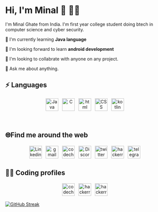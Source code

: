 #  Hi, I'm Minal :wave: 👩‍💻
I'm Minal Ghate from India. I'm first year college student doing btech in computer science and cyber security.

🌱 I'm currently learning **Java language**

📱 I'm looking forward to learn **android development**

👫 I'm looking to collabrate with anyone on any project.

💬 Ask me about anything.


## :zap: Languages
<p align ="center">
  <img src="https://user-images.githubusercontent.com/109549049/189134383-2f09ab10-ccc0-457d-8094-da66c3b2e64c.png" alt="Java" height="40" style="vertical-align:top; margin:4px">
  <img src="https://user-images.githubusercontent.com/109549049/189134351-a082bf45-65ae-4ea7-b448-18ec1b04c2f6.png" alt="C" height="40" style="vertical-align:top; margin:4px">
  <img src="https://user-images.githubusercontent.com/109549049/189134372-6628a3f6-2ae6-49c5-ae9e-e20bf04a0723.png" alt="html" height="40" style="vertical-align:top; margin:4px">
  <img src="https://user-images.githubusercontent.com/109549049/189134664-189b2dbb-0729-455a-bccd-990d2999ebd9.png" alt="CSS" height="40" style="vertical-align:top; margin:4px">
  <img src="https://user-images.githubusercontent.com/109549049/194736024-621e5ab8-295c-4001-82db-171793cf3a6d.png" alt="kotlin" height="40" style="vertical-align:top; margin:4px">
  </p>
  <br >
  

  ## 🌐Find me around the web 
  <p align ="center">
  <a href="https://www.linkedin.com/in/minalghate/"><img src="https://user-images.githubusercontent.com/109549049/189160228-add08ac5-a29c-463f-babb-74f4ea3a5f73.png" alt="Linkedin" height="40" style="vertical-align:top; margin:4px"></a>
  <a href="mailto:minalghate21@gmail.com"><img src="https://user-images.githubusercontent.com/109549049/189161115-715962fe-01d0-487c-af8f-1ba155cca464.png" alt="gmail" height="40" style="vertical-align:top; margin:4px"></a>
  <a href="https://www.codechef.com/users/minal_21"><img src="https://user-images.githubusercontent.com/109549049/189163367-b924b9fc-e0ce-4b5c-93a2-8bb14895f1d6.jpg" alt="codechef" height="40" style="vertical-align:top; margin:4px"></a>
  <a href="https://discord.com/users/928537137618501653"><img src="https://user-images.githubusercontent.com/109549049/189164466-9ce0b2e4-9f26-4319-b392-ee5a3af9252e.png" alt="Discord" height="40" style="vertical-align:top; margin:4px"></a>
  <a href="https://twitter.com/GhateMinal"><img src="https://user-images.githubusercontent.com/109549049/189167780-f2591d3a-12b3-4a02-a434-40a61ba720f1.png" alt="twitter" height="40" style="vertical-align:top; margin:4px"></a>
  <a href="https://www.hackerrank.com/minalghate21"><img src="https://user-images.githubusercontent.com/109549049/189168539-e135ddb3-e4c7-42d9-be5e-cb17a438f0ae.png" alt="hackerrank" height="40" style="vertical-align:top; margin:4px"></a>
  <a href="https://t.me/Minal_21"><img src="https://user-images.githubusercontent.com/109549049/189170464-f96d7016-3bcb-434f-a311-e3df9113c2d4.png" alt="telegram" height="40" style="vertical-align:top; margin:4px"></a>
  
  ## 👩‍💻 Coding profiles 
  <p align ="center">
 <a href="https://www.codechef.com/users/minal_21"><img src="https://user-images.githubusercontent.com/109549049/189163367-b924b9fc-e0ce-4b5c-93a2-8bb14895f1d6.jpg" alt="codechef" height="40" style="vertical-align:top; margin:4px"></a>
   <a href="https://www.hackerrank.com/minalghate21"><img src="https://user-images.githubusercontent.com/109549049/189168539-e135ddb3-e4c7-42d9-be5e-cb17a438f0ae.png" alt="hackerrank" height="40" style="vertical-align:top; margin:4px"></a>
   <a href="https://leetcode.com/MinalGhate/"><img src="https://user-images.githubusercontent.com/109549049/194807619-d8b44740-3982-4b74-89de-9c03374f36f8.png" alt="hackerrank" height="40" style="vertical-align:top; margin:4px"></a>
  <br>
   
 
  [![GitHub Streak](https://github-readme-streak-stats.herokuapp.com?user=MinalGhate&theme=github-dark-blue&date_format=M%20j%5B%2C%20Y%5D)](https://git.io/streak-stats)

  
  
  




